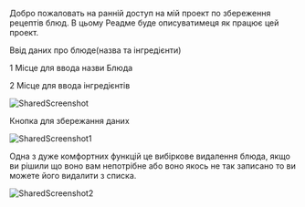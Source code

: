 Добро пожаловать на ранній доступ на мій проект по збереження рецептів блюд.
В цьому Реадме  буде описуватимеця як працює цей проект.



Ввід даних про блюде(назва та інгредієнти)

1 Місце для ввода назви Блюда

2 Місце для ввода інгредієнтів

![SharedScreenshot](https://github.com/user-attachments/assets/bab8573f-3371-4c27-91c6-f21d1859946c)

Кнопка для збережання даних

![SharedScreenshot1](https://github.com/user-attachments/assets/94e6f216-8171-4829-bc19-40e22c0b450a)


Одна з дуже комфортних функцій це вибіркове видалення блюда,
якщо ви рішили що воно вам непотрібне або воно якось не так записано
то ви можете його видалити з списка.

![SharedScreenshot2](https://github.com/user-attachments/assets/2dd800e6-2dda-4e08-a8f1-7cb1676bb06b)
